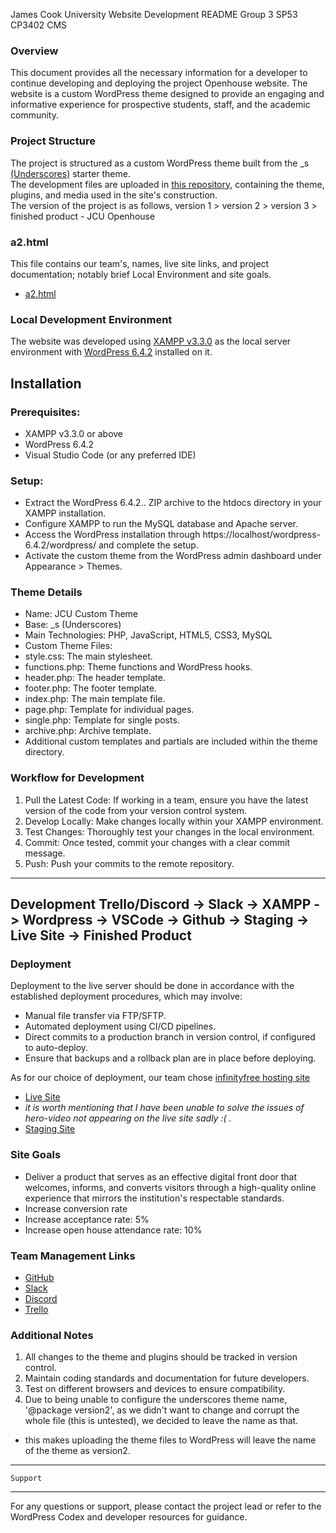 James Cook University Website Development README
Group 3 SP53 CP3402 CMS

### Overview

This document provides all the necessary information for a developer to continue developing and deploying the project Openhouse website. The website is a custom WordPress theme designed to provide an engaging and informative experience for prospective students, staff, and the academic community.

### Project Structure
The project is structured as a custom WordPress theme built from the _s [(Underscores)](https://underscores.me/) starter theme. 
<br>The development files are uploaded in [this repository](https://github.com/Huang-Yuanhang/Slack), containing the theme, plugins, and media used in the site's construction.
<br>The version of the project is as follows, version 1 > version 2 > version 3 > finished product - JCU Openhouse

### a2.html
This file contains our team's, names, live site links, and project documentation; notably brief Local Environment and site goals.
* <a href="https://github.com/Huang-Yuanhang/Slack/blob/main/a2.html" target="_blank">a2.html</a>

### Local Development Environment
The website was developed using [XAMPP v3.3.0](https://www.apachefriends.org/) as the local server environment with [WordPress 6.4.2](https://wordpress.com/) installed on it.

Installation
---------------

### Prerequisites:

* XAMPP v3.3.0 or above
* WordPress 6.4.2
* Visual Studio Code (or any preferred IDE)


### Setup:

* Extract the WordPress 6.4.2.. ZIP archive to the htdocs directory in your XAMPP installation.
* Configure XAMPP to run the MySQL database and Apache server.
* Access the WordPress installation through https://localhost/wordpress-6.4.2/wordpress/ and complete the setup.
* Activate the custom theme from the WordPress admin dashboard under Appearance > Themes.

### Theme Details

* Name: JCU Custom Theme
* Base: _s (Underscores)
* Main Technologies: PHP, JavaScript, HTML5, CSS3, MySQL
* Custom Theme Files:
* style.css: The main stylesheet.
* functions.php: Theme functions and WordPress hooks.
* header.php: The header template.
* footer.php: The footer template.
* index.php: The main template file.
* page.php: Template for individual pages.
* single.php: Template for single posts.
* archive.php: Archive template.
* Additional custom templates and partials are included within the theme directory.

### Workflow for Development

1. Pull the Latest Code: If working in a team, ensure you have the latest version of the code from your version control system.
2. Develop Locally: Make changes locally within your XAMPP environment.
3. Test Changes: Thoroughly test your changes in the local environment.
4. Commit: Once tested, commit your changes with a clear commit message.
5. Push: Push your commits to the remote repository.
   
---------------
Development 
Trello/Discord -> Slack -> XAMPP -> Wordpress -> VSCode -> Github -> Staging -> Live Site -> Finished Product
---------------

### Deployment

Deployment to the live server should be done in accordance with the established deployment procedures, which may involve:

* Manual file transfer via FTP/SFTP.
* Automated deployment using CI/CD pipelines.
* Direct commits to a production branch in version control, if configured to auto-deploy.
* Ensure that backups and a rollback plan are in place before deploying.

As for our choice of deployment, our team chose [infinityfree hosting site](https://www.infinityfree.com/)
* [Live Site](http://jcu14405427.rf.gd/)
* <i>it is worth mentioning that I have been unable to solve the issues of hero-video not appearing on the live site sadly :( .</i>
* [Staging Site](http://jcu14405427.rf.gd/wp-admin/)
  
### Site Goals
* Deliver a product that serves as an effective digital front door that welcomes, informs, and converts visitors through a high-quality online experience that mirrors the institution's respectable standards.
* Increase conversion rate
* Increase acceptance rate: 5%
* Increase open house attendance rate: 10%

### Team Management Links
* [GitHub](https://github.com/Huang-Yuanhang/Slack) 
* [Slack](https://join.slack.com/t/cp3402hq/shared_invite/zt-29xrx5suu-AZqTqHKQyB3xvqQUB9crhw) 
* [Discord](https://discord.gg/CZE7EJJQXa) 
* [Trello](https://trello.com/invite/cp3402pbgroup3/ATTIfb2a4209a4423206cfd8c0d88d601c9cCA6346E9) 

### Additional Notes

1. All changes to the theme and plugins should be tracked in version control.
2. Maintain coding standards and documentation for future developers.
3. Test on different browsers and devices to ensure compatibility.
4. Due to being unable to configure the underscores theme name, '@package version2', as we didn't want to change and corrupt the whole file (this is untested), we decided to leave the name as that.
* this makes uploading the theme files to WordPress will leave the name of the theme as version2.

---------------
    Support
---------------
For any questions or support, please contact the project lead or refer to the WordPress Codex and developer resources for guidance.
